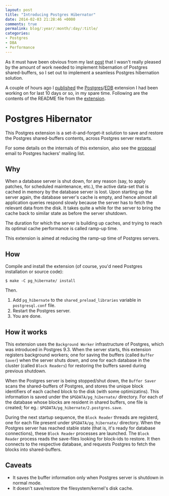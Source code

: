 ```yaml
---
layout: post
title: "Introducing Postgres Hibernator"
date: 2014-02-03 21:28:46 +0000
comments: true
permalink: blog/:year/:month/:day/:title/
categories: 
- Postgres
- DBA
- Performance
---
```

As it must have been obvious from my last [post][pg_rewarm_hibernation] that I
wasn't really pleased by the amount of work needed to implement hibernation of
Postgres shared-buffers, so I set out to implement a seamless Postgres hibernation
solution.

[pg_rewarm_hibernation]: http://gurjeet.singh.im/blog/2014/01/21/hibernating-and-restoring-postgres-buffer-cache/

A couple of hours ago I [published][proposal] the [Postgres]/[EDB] extension I had been
working on for last 10 days or so, in my spare time. Following are the contents of the
README file from the [extension][Github].

[Github]: https://github.com/gurjeet/pg_hibernate
[Postgres]: http://www.postgresql.org
[EDB]: http://www.enterprisedb.com

# Postgres Hibernator

This Postgres extension is a set-it-and-forget-it solution to save and restore
the Postgres shared-buffers contents, across Postgres server restarts.

For some details on the internals of this extension, also see the [proposal]
email to Postgres hackers' mailing list.

[proposal]: http://www.postgresql.org/message-id/CABwTF4Ui_anAG+ybseFunAH5Z6DE9aw2NPdy4HryK+M5OdXCCA@mail.gmail.com

## Why

When a database server is shut down, for any reason (say, to apply patches, for
scheduled maintenance, etc.), the active data-set that is cached in memory by
the database server is lost. Upon starting up the server again, the database
server's cache is empty, and hence almost all application queries respond slowly
because the server has to fetch the relevant data from the disk. It takes quite a
while for the server to bring the cache back to similar state as before the server
shutdown.

The duration for which the server is building up caches, and trying to reach its
optimal cache performance is called ramp-up time.

This extension is aimed at reducing the ramp-up time of Postgres servers.

## How

Compile and install the extension (of course, you'd need Postgres installation or
source code):

    $ make -C pg_hibernate/ install

Then.

1. Add `pg_hibernate` to the `shared_preload_libraries` variable in `postgresql.conf` file.
2. Restart the Postgres server.
3. You are done.

## How it works

This extension uses the `Background Worker` infrastructure of Postgres, which was
introduced in Postgres 9.3. When the server starts, this extension registers
background workers; one for saving the buffers (called `Buffer Saver`) when the
server shuts down, and one for each database in the cluster (called `Block Readers`)
for restoring the buffers saved during previous shutdown.

When the Postgres server is being stopped/shut down, the `Buffer Saver` scans the
shared-buffers of Postgres, and stores the unique block identifiers of each cached
block to the disk (with some optimizatins). This information is saved under the
`$PGDATA/pg_hibernate/` directory. For each of the database whose blocks are
resident in shared buffers, one file is created; for eg.:
`$PGDATA/pg_hibernate/2.postgres.save`.

During the next startup sequence, the `Block Reader` threads are registerd, one for
each file present under `$PGDATA/pg_hibernate/` directory. When the Postgres server
has reached stable state (that is, it's ready for database connections), these
`Block Reader` processes are launched. The `Block Reader` process reads the save-files
looking for block-ids to restore. It then connects to the respective database,
and requests Postgres to fetch the blocks into shared-buffers.

## Caveats
- It saves the buffer information only when Postgres server is shutdown in normal mode.
- It doesn't save/restore the filesystem/kernel's disk cache.

